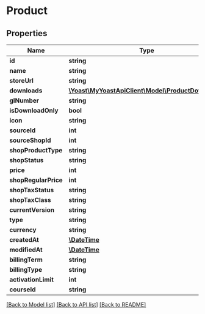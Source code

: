 # Product

## Properties
Name | Type | Description | Notes
------------ | ------------- | ------------- | -------------
**id** | **string** |  | 
**name** | **string** |  | 
**storeUrl** | **string** |  | 
**downloads** | [**\Yoast\MyYoastApiClient\Model\ProductDownload[]**](ProductDownload.md) |  | [optional] 
**glNumber** | **string** |  | 
**isDownloadOnly** | **bool** |  | 
**icon** | **string** |  | 
**sourceId** | **int** |  | 
**sourceShopId** | **int** |  | 
**shopProductType** | **string** |  | 
**shopStatus** | **string** |  | 
**price** | **int** |  | 
**shopRegularPrice** | **int** |  | 
**shopTaxStatus** | **string** |  | 
**shopTaxClass** | **string** |  | 
**currentVersion** | **string** |  | 
**type** | **string** |  | 
**currency** | **string** |  | 
**createdAt** | [**\DateTime**](\DateTime.md) |  | 
**modifiedAt** | [**\DateTime**](\DateTime.md) |  | 
**billingTerm** | **string** |  | 
**billingType** | **string** |  | 
**activationLimit** | **int** |  | 
**courseId** | **string** |  | 

[[Back to Model list]](../../README.md#documentation-for-models) [[Back to API list]](../../README.md#documentation-for-api-endpoints) [[Back to README]](../../README.md)

